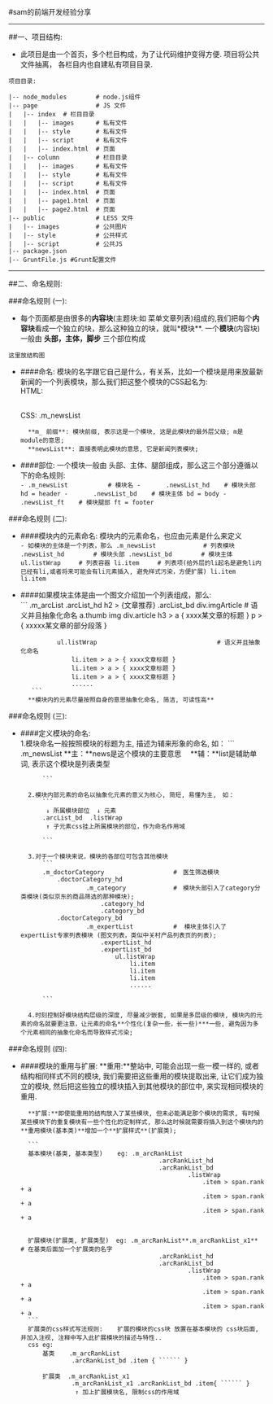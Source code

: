 #sam的前端开发经验分享
****************************************************************
##一、项目结构:
-    此项目是由一个首页，多个栏目构成，为了让代码维护变得方便. 项目将公共文件抽离， 各栏目内也自建私有项目目录.
    
    
```
项目目录:

|-- node_modules        # node.js组件
|-- page                # JS 文件
|   |-- index  # 栏目目录
|   |   |-- images      # 私有文件
|   |   |-- style       # 私有文件
|   |   |-- script      # 私有文件
|   |   |-- index.html  # 页面
|   |-- column          # 栏目目录
|   |   |-- images      # 私有文件
|   |   |-- style       # 私有文件
|   |   |-- script      # 私有文件
|   |   |-- index.html  # 页面
|   |   |-- page1.html  # 页面
|   |   |-- page2.html  # 页面
|-- public              # LESS 文件
|   |-- images          # 公共图片
|   |-- style           # 公共样式
|   |-- script          # 公共JS
|-- package.json
|-- GruntFile.js #Grunt配置文件
```

**************************************************************************************************************

##二、命名规则:


###命名规则 (一):
- 每个页面都是由很多的**内容块**(主题块:如 菜单文章列表)组成的,我们把每个**内容块**看成一个独立的块，那么这种独立的块，就叫*模块**. 一个**模块**(内容块)一般由 **头部，主体，脚步** 三个部位构成  

```
这里放结构图

```

- ####命名: 模块的名字跟它自己是什么，有关系，比如一个模块是用来放最新新闻的一个列表模块，那么我们把这整个模块的CSS起名为:  
        HTML:    <div class="m_newsList"></div>  
        CSS:     .m_newsList

        **m_ 前缀**: 模块前缀, 表示这是一个模块, 这是此模块的最外层父级; m是module的意思;  
        **newsList**: 直接表明此模块的意思, 它是新闻列表模块;  

- ####部位: 一个模块一般由 头部、主体、腿部组成，那么这三个部分遵循以下的命名规则:  
        ```
        - .m_newsList           # 模块名
        -       .newsList_hd    # 模块头部 hd = header
        -       .newsList_bd    # 模块主体 bd = body
        -       .newsList_ft    # 模块腿部 ft = footer
        ```
            

###命名规则 (二):
- ####模块内的元素命名: 模块内的元素命名，也应由元素是什么来定义  
        ```
        - 如模块的主体是一个列表，那么
            .m_newsList             # 列表模块
                .newsList_hd        # 模块头部
                .newsList_bd        # 模块主体
                    ul.listWrap     # 列表容器
                        li.item     # 列表项(给外层的li起名是避免li内已经有li,或者将来可能会有li元素插入, 避免样式污染，方便扩展)
                        li.item
                        li.item
        ```

- ####如果模块主体是由一个图文介绍加一个列表组成，那么:  
         ```
         .m_arcList
            .arcList_hd
                h2 > {文章推荐}
            .arcList_bd
                div.imgArticle                              # 语义并且抽象化命名
                    a.thumb
                        img
                    div.article
                        h3 > a { xxxx某文章的标题 }
                        p > { xxxxx某文章的部分段落 }
            
                ul.listWrap                                 # 语义并且抽象化命名
                    li.item > a > { xxxx文章标题 }
                    li.item > a > { xxxx文章标题 }
                    li.item > a > { xxxx文章标题 }
                    ......
         ```
        **模块内的元素尽量按照自身的意思抽象化命名, 简洁, 可读性高**    
        

###命名规则 (三):  
- ####定义模块的命名:  
        1.模块命名一般按照模块的标题为主, 描述为辅来形象的命名, 如： 
            ```
            .m_newsList    **主：**news是这个模块的主要意思  　**辅：**list是辅助单词, 表示这个模块是列表类型  
            
            ```
                        
        2.模块内部元素的命名以抽象化元素的意义为核心, 简短, 易懂为主,　如：   
            ```
             ↓ 所属模块部位  ↓ 元素  
            .arcList_bd  .listWrap  
             ↑ 子元素css挂上所属模块的部位，作为命名作用域   
        
            ``` 
             
        3.对于一个模块来说，模块的各部位可包含其他模块
            ```
            .m_doctorCategory                   #　医生筛选模块
                .doctorCategory_hd
                        .m_category             #　模块头部引入了category分类模块(类似京东的商品筛选的那种模块);
                            .category_hd
                            .category_bd
                .doctorCategory_bd
                        .m_expertList           #  模块主体引入了 expertList专家列表模块 (图文列表，类似中关村产品列表页的列表);
                            .expertList_hd
                            .expertList_bd
                                ul.listWrap
                                    li.item
                                    li.item
                                    li.item
                                    ......
            
            ```
            
        4.时刻控制好模块结构层级的深度, 尽量减少嵌套, 如果是多层级的模块, 模块内的元素的命名就要更注意，让元素的命名**个性化(复杂一些，长一些)***一些, 避免因为多个元素相同的抽象化命名而导致样式污染;
        
        
###命名规则 (四):  
- ####模块的重用与扩展:
        **重用:**整站中, 可能会出现一些一模一样的, 或者结构相同样式不同的模块, 我们需要把这些重用的模块提取出来, 让它们成为独立的模块, 然后把这些独立的模块插入到其他模块的部位中, 来实现相同模块的重用. 

        **扩展:**即使能重用的结构放入了某些模块, 但未必能满足那个模块的需求, 有时候某些模块下的重复模块有一些个性化的定制样式, 那么这时候就需要将插入到这个模块内的**重用模块(基本类)**增加一个**扩展样式**(扩展类); 

        ```
        基本模块(基类, 基本类型)    eg: .m_arcRankList
                                            .arcRankList_hd
                                            .arcRankList_bd
                                                    .listWrap
                                                        .item > span.rank + a
                                                        .item > span.rank + a
                                                        .item > span.rank + a
                 
                            
        扩展模块(扩展类, 扩展类型)  eg: .m_arcRankList**.m_arcRankList_x1**     # 在基类后面加一个扩展类的名字
                                            .arcRankList_hd
                                            .arcRankList_bd
                                                    .listWrap
                                                        .item > span.rank + a
                                                        .item > span.rank + a
                                                        .item > span.rank + a            
        ```
        扩展类的css样式写法规则:    扩展的模块的css块 放置在基本模块的 css块后面, 并加入注视, 注释中写入此扩展模块的描述与特性..
        css eg: 
            基类    .m_arcRankList
                    .arcRankList_bd .item { `````` }
                        
            扩展类  .m_arcRankList_x1
                    .m_arcRankList_x1 .arcRankList_bd .item{ `````` }
                     ↑ 加上扩展模块名, 限制css的作用域
                     
            
        
    
    

